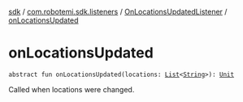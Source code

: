[sdk](../../index.md) / [com.robotemi.sdk.listeners](../index.md) / [OnLocationsUpdatedListener](index.md) / [onLocationsUpdated](./on-locations-updated.md)

# onLocationsUpdated

`abstract fun onLocationsUpdated(locations: `[`List`](https://kotlinlang.org/api/latest/jvm/stdlib/kotlin.collections/-list/index.html)`<`[`String`](https://kotlinlang.org/api/latest/jvm/stdlib/kotlin/-string/index.html)`>): `[`Unit`](https://kotlinlang.org/api/latest/jvm/stdlib/kotlin/-unit/index.html)

Called when locations were changed.

